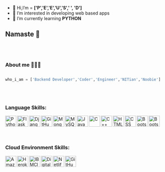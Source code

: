 - 👋 Hi,I’m = **['P','E','E','U','S',' ', 'D']**
- 👀 I’m interested in developing web based apps
- 🌱 I’m currently learning **PYTHON**

## Namaste 👋


</br>
</br>



### About me 🙋🏻‍♂️
```python

who_i_am = ['Backend Developer','Coder','Engineer','NITian','Noobie']

```
</br>
</br>

### Language Skills:
<img align="left" alt="Python" width="35px" src="https://cdn.jsdelivr.net/npm/simple-icons@3.2.0/icons/python.svg" />
<img align="left" alt="Flask" width="35px" src="https://cdn.jsdelivr.net/npm/simple-icons@3.2.0/icons/flask.svg" />
<img align="left" alt="Django" width="35px" src="https://cdn.jsdelivr.net/npm/simple-icons@3.2.0/icons/django.svg" />
<img align="left" alt="GitHub" width="35px" src="https://cdn.jsdelivr.net/npm/simple-icons@3.2.0/icons/github.svg" />
<img align="left" alt="MongoDB" width="35px" src="https://cdn.jsdelivr.net/npm/simple-icons@3.2.0/icons/mongodb.svg" />
<img align="left" alt="MySQL" width="35px" src="https://cdn.jsdelivr.net/npm/simple-icons@3.2.0/icons/mysql.svg" />
<img align="left" alt="JavaScript" width="35px" src="https://cdn.jsdelivr.net/npm/simple-icons@3.2.0/icons/javascript.svg" />
<img align="left" alt="C" width="35px" src="https://cdn.jsdelivr.net/npm/simple-icons@3.2.0/icons/c.svg" />
<img align="left" alt="C++" width="35px" src="https://cdn.jsdelivr.net/npm/simple-icons@3.2.0/icons/cplusplus.svg" />
<img align="left" alt="HTML" width="35px" src="https://cdn.jsdelivr.net/npm/simple-icons@3.2.0/icons/html5.svg" />
<img align="left" alt="CSS" width="35px" src="https://cdn.jsdelivr.net/npm/simple-icons@3.2.0/icons/css3.svg" />
<img align="left" alt="Bootstrap" width="35px" src="https://cdn.jsdelivr.net/npm/simple-icons@3.2.0/icons/bootstrap.svg" />
<img align="left" alt="Bootstrap" width="35px" src="https://cdn.jsdelivr.net/npm/simple-icons@3.2.0/icons/goormide.svg" />
</br>
</br>
</br>
</br>


### Cloud Environment Skills:
<img align="left" alt="Amazon" width="35px" src="https://cdn.jsdelivr.net/npm/simple-icons@3.2.0/icons/amazonaws.svg" />
<img align="left" alt="Heroku" width="35px" src="https://cdn.jsdelivr.net/npm/simple-icons@3.2.0/icons/heroku.svg" />
<img align="left" alt="IBMCloud" width="35px" src="https://cdn.jsdelivr.net/npm/simple-icons@3.2.0/icons/ibm.svg" />
<img align="left" alt="DigitalOcean" width="35px" src="https://cdn.jsdelivr.net/npm/simple-icons@3.2.0/icons/digitalocean.svg" />
<img align="left" alt="Netlify" width="35px" src="https://cdn.jsdelivr.net/npm/simple-icons@3.2.0/icons/netlify.svg" />
<img align="left" alt="GitHub" width="35px" src="https://cdn.jsdelivr.net/npm/simple-icons@3.2.0/icons/github.svg" />
</br>
</br>







